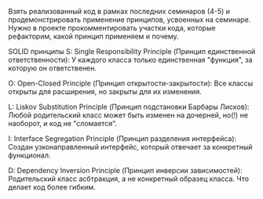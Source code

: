 Взять реализованный код в рамках последних семинаров (4-5) и продемонстрировать применение принципов,
усвоенных на семинаре.
Нужно в проекте прокомментировать участки кода, которые
рефакторим, какой принцип применяем и почему.

SOLID принципы
S: Single Responsibility Principle (Принцип единственной ответственности):
У каждого класса только единственная "функция", за которую он ответственен.

O: Open-Closed Principle (Принцип открытости-закрытости):
Все классы открыты для расширения, но закрыты для их изменения.

L: Liskov Substitution Principle (Принцип подстановки Барбары Лисков):
Любой родительский класс может быть изменен на дочерней, но(!) не наоборот, и код не "сломается".

I: Interface Segregation Principle (Принцип разделения интерфейса):
Создан узконаправленный интерфейс, который отвечает за конкретный функционал.

D: Dependency Inversion Principle (Принцип инверсии зависимостей):
Родительский класс асбтракция, а не конкретный образец класса. Что делает код более гибким.